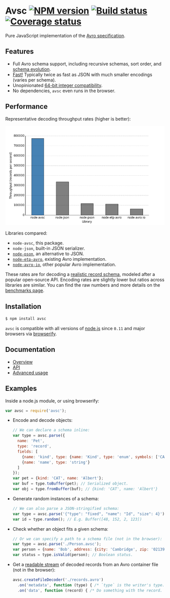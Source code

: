 # Avsc [![NPM version](https://img.shields.io/npm/v/avsc.svg)](https://www.npmjs.com/package/avsc) [![Build status](https://travis-ci.org/mtth/avsc.svg?branch=master)](https://travis-ci.org/mtth/avsc) [![Coverage status](https://coveralls.io/repos/mtth/avsc/badge.svg?branch=master&service=github)](https://coveralls.io/github/mtth/avsc?branch=master)

Pure JavaScript implementation of the [Avro specification](https://avro.apache.org/docs/current/spec.html).


## Features

+ Full Avro schema support, including recursive schemas, sort order, and [schema
  evolution][schema-evolution].
+ [Fast!](#performance) Typically twice as fast as JSON with much smaller
  encodings (varies per schema).
+ Unopinionated [64-bit integer compatibility][custom-long].
+ No dependencies, `avsc` even runs in the browser.


## Performance

Representative decoding throughput rates (higher is better):

![Throughput rate chart](etc/benchmarks/charts/coupons-decode-throughput-0b47aef.png)

Libraries compared:

+ `node-avsc`, this package.
+ `node-json`, built-in JSON serializer.
+ [`node-pson`](https://www.npmjs.com/package/pson), an alternative to JSON.
+ [`node-etp-avro`](https://www.npmjs.com/package/etp-avro), existing Avro
  implementation.
+ [`node-avro-io`](https://www.npmjs.com/package/node-avro-io), other popular
  Avro implementation.

These rates are for decoding a [realistic record schema][coupon-schema],
modeled after a popular open-source API. Encoding rates are slightly lower but
ratios across libraries are similar. You can find the raw numbers and more
details on the [benchmarks page][benchmarks].


## Installation

```bash
$ npm install avsc
```

`avsc` is compatible with all versions of [node.js][] since `0.11` and major
browsers via [browserify][].


## Documentation

+ [Overview](https://github.com/mtth/avsc/wiki)
+ [API](https://github.com/mtth/avsc/wiki/API)
+ [Advanced usage](https://github.com/mtth/avsc/wiki/Advanced-usage)


## Examples

Inside a node.js module, or using browserify:

```javascript
var avsc = require('avsc');
```

+ Encode and decode objects:

  ```javascript
  // We can declare a schema inline:
  var type = avsc.parse({
    name: 'Pet',
    type: 'record',
    fields: [
      {name: 'kind', type: {name: 'Kind', type: 'enum', symbols: ['CAT', 'DOG']}},
      {name: 'name', type: 'string'}
    ]
  });
  var pet = {kind: 'CAT', name: 'Albert'};
  var buf = type.toBuffer(pet); // Serialized object.
  var obj = type.fromBuffer(buf); // {kind: 'CAT', name: 'Albert'}
  ```

+ Generate random instances of a schema:

  ```javascript
  // We can also parse a JSON-stringified schema:
  var type = avsc.parse('{"type": "fixed", "name": "Id", "size": 4}');
  var id = type.random(); // E.g. Buffer([48, 152, 2, 123])
  ```

+ Check whether an object fits a given schema:

  ```javascript
  // Or we can specify a path to a schema file (not in the browser):
  var type = avsc.parse('./Person.avsc');
  var person = {name: 'Bob', address: {city: 'Cambridge', zip: '02139'}};
  var status = type.isValid(person); // Boolean status.
  ```

+ Get a [readable stream][readable-stream] of decoded records from an Avro
  container file (not in the browser):

  ```javascript
  avsc.createFileDecoder('./records.avro')
    .on('metadata', function (type) { /* `type` is the writer's type. */ })
    .on('data', function (record) { /* Do something with the record. */ });
  ```


[node.js]: https://nodejs.org/en/
[benchmarks]: https://github.com/mtth/avsc/wiki/Benchmarks
[schema-evolution]: https://github.com/mtth/avsc/wiki/Advanced-usage#schema-evolution
[custom-long]: https://github.com/mtth/avsc/wiki/Advanced-usage#custom-long-types
[readable-stream]: https://nodejs.org/api/stream.html#stream_class_stream_readable
[browserify]: http://browserify.org/
[coupon-schema]: etc/benchmarks/schemas/Coupon.avsc
